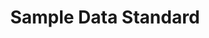 ---
schema: default
title: Sample Data Standard
coordinator: Sample Coordinator
notes: A brief description what the standard includes
publishing_entity: 'Entity which publishes the standard. This may be the same as the coordinating entitiy; it may be a standards organization such as ISO, IETF, W3C; or other. Name of organization, country of organization, URL of organization, name of contact, email address of contact'
license: ''
category:
  - Uncategorized
maintainer: ''
maintainer_email: ''
abbreviations: Abbreviation(s) by which the standard is also known
constraints: 'A set of restrictions or situations which the standard might not address. (For example, Open Contracting isn’t compatible with some procurement laws)'
url: /datastandards/sample-datastandard/
primary_language: Written/Spoken language in which the standard is maintained
supplier_contributers: Number of data suppliers who formally participate in standards development
vendor_contributers: Number of software vendors who formally participate in standards development
consumer_contributers: Number of data consumers who formally participate in standards development
independent_contributers: 'Number of contributors who neither supply nor consume data but participate in standards development (typically advisors, intermediaries, or conveners)'
maturity_level: A composite score of the standard’s maturity
contributor_activity: Some measure of how often contributors participate in discussions about the standard
estimated_supplier_market: Some measure of how many entities publish data compatible with the standard
estimated_consumer_market: Some measure of how many organizations consume data using the standard
estimated_vendor_market: Some measure of how many vendors provide software which natively supports importing and/or exporting data compatible with the standard
latest_revision: Date of most recent major revision
has_schematics: Whether or not the standard includes data structure definitions (schemas)
has_extendable_schematics: 'Whether or not the data structures in the standard support additional arbitrary data elements without breaking compatibility (e.g. XML, JSON)'
has_semantics: Whether or not the standard includes data value definitions (semantics)
has_test_tools: Whether or not the standards body supplies validation tools to test compliance with the standards
has_sdks: Whether or not the standards body supplies software development kits (for one or more programming languages) to make supplying and/or consuming data easier
has_certification_mechanism: Whether or not the standards body provides independent certification of data suppliers’ compliance to the standard
has_support_resources: Whether or not the standards body provides communication channels for suppliers or consumers seeking technical assistance
is_free_to_use: Whether or not the standards body and/or publishing body makes the standard available at no cost to suppliers and consumers
is_open_to_contribute: Whether or not the standards body requires membership to make contributions
has_sample_contract_language: Whether or not the standards body supplies sample contract language for suppliers or consumers to include when procuring products that are compatible with the standard
supports_api: Whether or not the standard describes one or more application programming
supports_bulk_download: Whether or not the standard describes one or more bulk file structures
has_geospatial_elements: One or more data structures in the standard contain geospatial information
has_temporal_elements: One or more data structures in the standard contain time or duration information
---